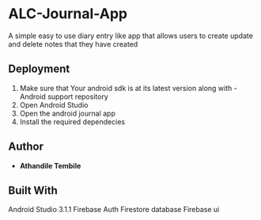 # ALC-Journal-App
A simple easy to use diary entry like app that allows users to create update and delete 
notes that they have created
## Deployment
1. Make sure that Your android sdk is at its latest version along with
  -Android support repository
2. Open Android Studio
3. Open the android journal app
4. Install the required dependecies

## Author
* **Athandile Tembile**
## Built With
Android Studio 3.1.1
Firebase Auth
Firestore database
Firebase ui

